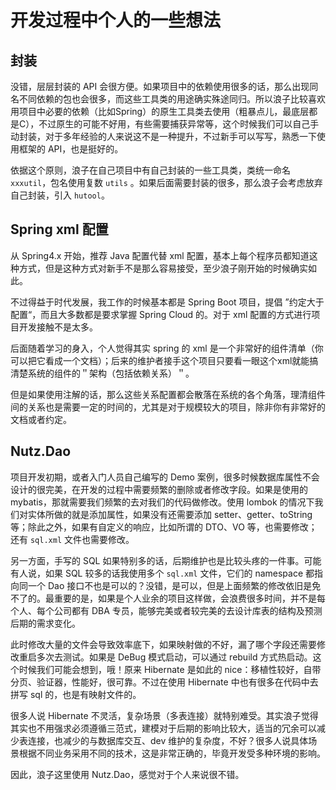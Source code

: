 # 开发过程中个人的一些想法

## 封装

没错，层层封装的 API
会很方便。如果项目中的依赖使用很多的话，那么出现同名不同依赖的包也会很多，而这些工具类的用途确实殊途同归。所以浪子比较喜欢用项目中必要的依赖（比如Spring）的原生工具类去使用（粗暴点儿，最底层都是C），不过原生的可能不好用，有些需要捕获异常等，这个时候我们可以自己手动封装，对于多年经验的人来说这不是一种提升，不过新手可以写写，熟悉一下使用框架的
API，也是挺好的。

依据这个原则，浪子在自己项目中有自己封装的一些工具类，类统一命名 `xxxutil`，包名使用复数 `utils`
。如果后面需要封装的很多，那么浪子会考虑放弃自己封装，引入 `hutool`。

## Spring xml 配置

从 Spring4.x 开始，推荐 Java 配置代替 xml 配置，基本上每个程序员都知道这种方式，但是这种方式对新手不是那么容易接受，至少浪子刚开始的时候确实如此。

不过得益于时代发展，我工作的时候基本都是 Spring Boot 项目，提倡 ”约定大于配置“，而且大多数都是要求掌握 Spring Cloud 的。对于
xml 配置的方式进行项目开发接触不是太多。

后面随着学习的身入，个人觉得其实 spring 的 xml 是一个非常好的组件清单（你可以把它看成一个文档）；后来的维护者接手这个项目只要看一眼这个xml就能搞清楚系统的组件的＂架构（包括依赖关系）＂。

但是如果使用注解的话，那么这些关系配置都会散落在系统的各个角落，理清组件间的关系也是需要一定的时间的，尤其是对于规模较大的项目，除非你有非常好的文档或者约定。

## Nutz.Dao

项目开发初期，或者入门人员自己编写的 Demo 案例，很多时候数据库属性不会设计的很完美，在开发的过程中需要频繁的删除或者修改字段。如果是使用的
mybatis，那就需要我们频繁的去对我们的代码做修改。使用 lombok 的情况下我们对实体所做的就是添加属性，如果没有还需要添加
setter、getter、toString 等；除此之外，如果有自定义的响应，比如所谓的 DTO、VO 等，也需要修改；还有 `sql.xml` 文件也需要修改。

另一方面，手写的 SQL 如果特别多的话，后期维护也是比较头疼的一件事。可能有人说，如果 SQL 较多的话我使用多个 `sql.xml` 文件，它们的
namespace 都指向同一个 Dao 接口不也是可以的？没错，是可以，但是上面频繁的修改依旧是免不了的。最重要的是，如果是个人业余的项目这样做，会浪费很多时间，并不是每个人、每个公司都有
DBA 专员，能够完美或者较完美的去设计库表的结构及预测后期的需求变化。

此时修改大量的文件会导致效率底下，如果映射做的不好，漏了哪个字段还需要修改重启多次去测试。如果是 DeBug 模式启动，可以通过
rebuild
方式热启动。这个时候我们可能会想到，哦！原来 Hibernate 是如此的 nice：移植性较好，自带分页、验证器，性能好，很可靠。不过在使用
Hibernate 中也有很多在代码中去拼写 sql 的，也是有映射文件的。

很多人说 Hibernate 不灵活，复杂场景（多表连接）就特别难受。其实浪子觉得其实也不用强求必须遵循三范式，建模对于后期的影响比较大，适当的冗余可以减少表连接，也减少的与数据库交互、dev
维护的复杂度，不好？很多人说具体场景根据不同业务采用不同的技术，这是非常正确的，毕竟开发受多种环境的影响。

因此，浪子这里使用 Nutz.Dao，感觉对于个人来说很不错。